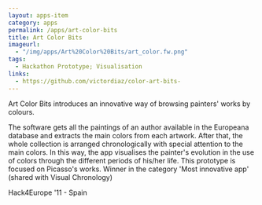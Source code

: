 ```yaml
---
layout: apps-item
category: apps
permalink: /apps/art-color-bits
title: Art Color Bits
imageurl:
  - "/img/apps/Art%20Color%20Bits/art_color.fw.png"
tags:
  - Hackathon Prototype; Visualisation
links:
  - https://github.com/victordiaz/color-art-bits-
---
```


Art Color Bits introduces an innovative way of browsing painters' works by colours.

The software gets all the paintings of an author available in the Europeana database and extracts the main colors from each artwork. After that, the whole collection is arranged chronologically with special attention to the main colors. In this way, the app visualises the painter's evolution in the use of colors through the different periods of his/her life. This prototype is focused on Picasso's works. Winner in the category 'Most innovative app' (shared with Visual Chronology)

Hack4Europe '11 - Spain
